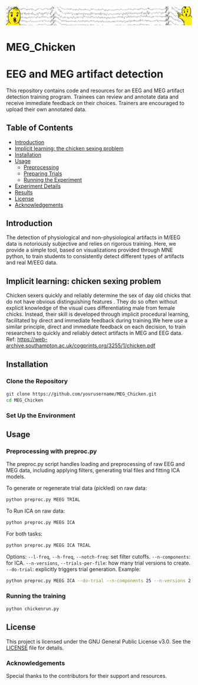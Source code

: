![Banner](banner.png)
# MEG_Chicken

# EEG and MEG artifact detection

This repository contains code and resources for an EEG and MEG artifact detection training program. Trainees can review and annotate data and receive immediate feedback on their choices. Trainers are encouraged to upload their own annotated data.

## Table of Contents

- [Introduction](#introduction)
- [Implicit learning: the chicken sexing problem](#background)
- [Installation](#installation)
- [Usage](#usage)
  - [Preprocessing](#preprocessing)
  - [Preparing Trials](#preparing-trials)
  - [Running the Experiment](#running-the-experiment)
- [Experiment Details](#experiment-details)
- [Results](#results)
- [License](#license)
- [Acknowledgements](#acknowledgements)

## Introduction

The detection of physiological and non-physiological artifacts in M/EEG data is notoriously subjective and relies on rigorous training. Here, we provide a simple tool, based on visualizations provided through MNE python, to train students to consistently detect different types of artifacts and real M/EEG data.

## Implicit learning: chicken sexing problem

Chicken sexers quickly and reliably determine the sex of day old chicks that do not have obvious distinguishing features . They do so often without explicit knowledge of the visual cues differentiating male from female chicks. Instead, their skill is developed through implicit procedural learning, facilitated by direct and immediate feedback during training.We here use a similar principle, direct and immediate feedback on each decision, to train researchers to quickly and reliably detect artifacts in MEG and EEG data.
Ref: https://web-archive.southampton.ac.uk/cogprints.org/3255/1/chicken.pdf

## Installation

### Clone the Repository

```bash
git clone https://github.com/yourusername/MEG_Chicken.git
cd MEG_Chicken
```

### Set Up the Environment

## Usage

### Preprocessing with preproc.py
The preproc.py script handles loading and preprocessing of raw EEG and MEG data, including applying filters, generating trial files and fitting ICA models.

To generate or regenerate trial data (pickled) on raw data:
```bash
python preproc.py MEEG TRIAL
```
To Run ICA on raw data:
```bash
python preproc.py MEEG ICA
```
For both tasks:
```bash
python preproc.py MEEG ICA TRIAL
```
Options:
`--l-freq`, `--h-freq`, `--notch-freq`: set filter cutoffs.
`--n-components`: for ICA.
`--n-versions`, `--trials-per-file`: how many trial versions to create.
`--do-trial`: explicitly triggers trial generation.
Example:
```bash
python preproc.py MEEG ICA --do-trial --n-components 25 --n-versions 2 --trials-per-file 3
```

### Running the training
```bash
python chickenrun.py
```


## License

This project is licensed under the GNU General Public License v3.0. See the [LICENSE](LICENSE) file for details.

### Acknowledgements

Special thanks to the contributors for their support and resources.


